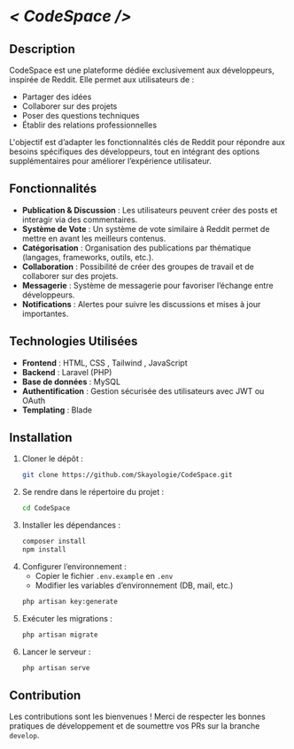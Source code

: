 # **_< CodeSpace \/>_**

## Description
CodeSpace est une plateforme dédiée exclusivement aux développeurs, inspirée de Reddit. Elle permet aux utilisateurs de :
- Partager des idées
- Collaborer sur des projets
- Poser des questions techniques
- Établir des relations professionnelles

L'objectif est d’adapter les fonctionnalités clés de Reddit pour répondre aux besoins spécifiques des développeurs, tout en intégrant des options supplémentaires pour améliorer l’expérience utilisateur.

## Fonctionnalités
- **Publication & Discussion** : Les utilisateurs peuvent créer des posts et interagir via des commentaires.
- **Système de Vote** : Un système de vote similaire à Reddit permet de mettre en avant les meilleurs contenus.
- **Catégorisation** : Organisation des publications par thématique (langages, frameworks, outils, etc.).
- **Collaboration** : Possibilité de créer des groupes de travail et de collaborer sur des projets.
- **Messagerie** : Système de messagerie pour favoriser l’échange entre développeurs.
- **Notifications** : Alertes pour suivre les discussions et mises à jour importantes.

## Technologies Utilisées
- **Frontend** : HTML, CSS , Tailwind , JavaScript 
- **Backend** : Laravel (PHP)
- **Base de données** : MySQL
- **Authentification** : Gestion sécurisée des utilisateurs avec JWT ou OAuth
- **Templating** : Blade

## Installation
1. Cloner le dépôt :
   ```bash
   git clone https://github.com/Skayologie/CodeSpace.git
   ```
2. Se rendre dans le répertoire du projet :
   ```bash
   cd CodeSpace
   ```
3. Installer les dépendances :
   ```bash
   composer install
   npm install
   ```
4. Configurer l’environnement :
    - Copier le fichier `.env.example` en `.env`
    - Modifier les variables d’environnement (DB, mail, etc.)
   ```bash
   php artisan key:generate
   ```
5. Exécuter les migrations :
   ```bash
   php artisan migrate
   ```
6. Lancer le serveur :
   ```bash
   php artisan serve
   ```

## Contribution
Les contributions sont les bienvenues ! Merci de respecter les bonnes pratiques de développement et de soumettre vos PRs sur la branche `develop`.

